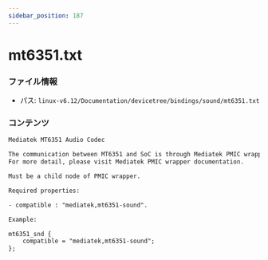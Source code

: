 ```yaml
---
sidebar_position: 187
---
```

# mt6351.txt

### ファイル情報

- パス: `linux-v6.12/Documentation/devicetree/bindings/sound/mt6351.txt`

### コンテンツ

```txt
Mediatek MT6351 Audio Codec

The communication between MT6351 and SoC is through Mediatek PMIC wrapper.
For more detail, please visit Mediatek PMIC wrapper documentation.

Must be a child node of PMIC wrapper.

Required properties:

- compatible : "mediatek,mt6351-sound".

Example:

mt6351_snd {
	compatible = "mediatek,mt6351-sound";
};

```
